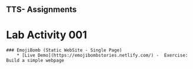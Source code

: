 ## TTS- Assignments


# Lab Activity 001
	### EmojiBomb (Static WebSite - Single Page)
		* [Live Demo](https://emojibombstories.netlify.com/) -  Exercise: Build a simple webpage
